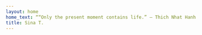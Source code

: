 ```yaml
---
layout: home
home_text: ““Only the present moment contains life.” ― Thich Nhat Hanh
title: Sina T.
---
```

